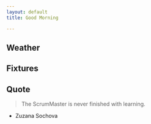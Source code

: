 ```yaml
---
layout: default
title: Good Morning

---
```


## Weather

<!-- weather_marker starts -->
<!-- weather_marker ends -->

## Fixtures

<!-- sports_marker starts -->
<!-- sports_marker ends -->

## Quote

<!-- quote_marker starts -->
> The ScrumMaster is never finished with learning. 

 - Zuzana Sochova
<!-- quote_marker ends -->
